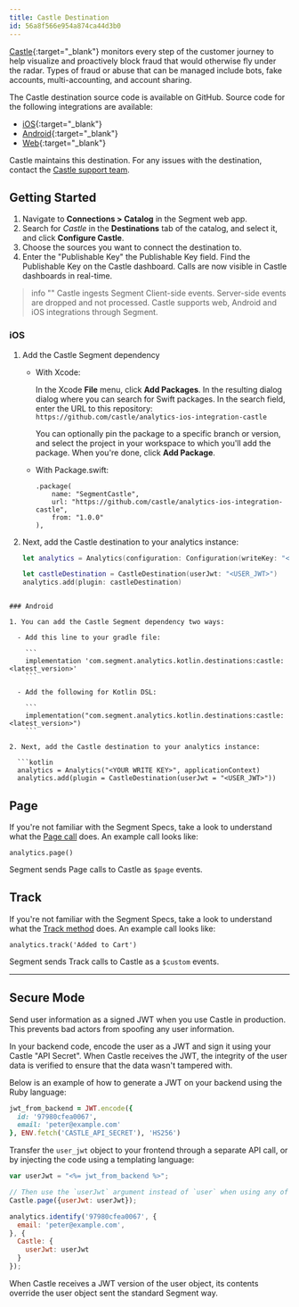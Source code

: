 ```yaml
---
title: Castle Destination
id: 56a8f566e954a874ca44d3b0
---
```

[Castle](https://castle.io/?utm_source=segmentio&utm_medium=docs&utm_campaign=partners){:target="_blank"} monitors every step of the customer journey to help visualize and proactively block fraud that would otherwise fly under the radar. Types of fraud or abuse that can be managed include bots, fake accounts, multi-accounting, and account sharing.

The Castle destination source code is available on GitHub. Source code for the following integrations are available:

- [iOS](https://github.com/castle/analytics-ios-integration-castle){:target="_blank"}
- [Android](https://github.com/castle/analytics-kotlin-integration-castle){:target="_blank"}
- [Web](https://github.com/segmentio/analytics.js-integrations/tree/master/integrations/castle){:target="_blank"}

Castle maintains this destination. For any issues with the destination, contact the [Castle support team](mailto:support@castle.io).

## Getting Started

1. Navigate to **Connections > Catalog** in the Segment web app.
2. Search for *Castle* in the **Destinations** tab of the catalog, and select it, and click **Configure Castle**. 
3. Choose the sources you want to connect the destination to.
3. Enter the "Publishable Key" the Publishable Key field. Find the Publishable Key on the Castle dashboard.
Calls are now visible in Castle dashboards in real-time.

> info ""
> Castle ingests Segment Client-side events. Server-side events are dropped and not processed.
> Castle supports web, Android and iOS integrations through Segment.

### iOS

1. Add the Castle Segment dependency

	- With Xcode:

      In the Xcode **File** menu, click **Add Packages**. In the resulting dialog dialog where you can search for Swift packages. In the search field, enter the URL to this repository: `https://github.com/castle/analytics-ios-integration-castle`


      You can optionally pin the package to a specific branch or version, and select the project in your workspace to which you'll add the package. When you're done, click **Add Package**. 
	
	- With Package.swift:

      ```
      .package(
          name: "SegmentCastle",
          url: "https://github.com/castle/analytics-ios-integration-castle",
          from: "1.0.0"
      ),
      ```
    
2. Next, add the Castle destination to your analytics instance:

	```swift
	let analytics = Analytics(configuration: Configuration(writeKey: "<YOUR_WRITE_KEY_HERE>"))
	
    let castleDestination = CastleDestination(userJwt: "<USER_JWT>")
    analytics.add(plugin: castleDestination)
  ```
  
### Android

1. You can add the Castle Segment dependency two ways:

	- Add this line to your gradle file:

      ```
      implementation 'com.segment.analytics.kotlin.destinations:castle:<latest_version>'
      ```

	- Add the following for Kotlin DSL:
    
      ```
      implementation("com.segment.analytics.kotlin.destinations:castle:<latest_version>")
      ```

2. Next, add the Castle destination to your analytics instance:

	```kotlin
    analytics = Analytics("<YOUR WRITE KEY>", applicationContext)
    analytics.add(plugin = CastleDestination(userJwt = "<USER_JWT>"))
  ```
  

## Page

If you're not familiar with the Segment Specs, take a look to understand what the [Page call](/docs/connections/spec/page/) does. An example call looks like:

```
analytics.page()
```

Segment sends Page calls to Castle as `$page` events.


## Track

If you're not familiar with the Segment Specs, take a look to understand what the [Track method](/docs/connections/spec/track/) does. An example call looks like:

```
analytics.track('Added to Cart')
```



Segment sends Track calls to Castle as a `$custom` events.

***



## Secure Mode

Send user information as a signed JWT when you use Castle in production. This prevents bad actors from spoofing any user information.

In your backend code, encode the user as a JWT and sign it using your Castle "API Secret". When Castle receives the JWT, the integrity of the user data is verified to ensure that the data wasn't tampered with.

Below is an example of how to generate a JWT on your backend using the Ruby language:

```ruby
jwt_from_backend = JWT.encode({
  id: '97980cfea0067',
  email: 'peter@example.com'
}, ENV.fetch('CASTLE_API_SECRET'), 'HS256')
```



Transfer the `user_jwt` object to your frontend through a separate API call, or by injecting the code using a templating language:

```javascript
var userJwt = "<%= jwt_from_backend %>";

// Then use the `userJwt` argument instead of `user` when using any of the tracking methods
Castle.page({userJwt: userJwt});

analytics.identify('97980cfea0067', {
  email: 'peter@example.com',
}, {
  Castle: {
    userJwt: userJwt
  }
});
```


When Castle receives a JWT version of the user object, its contents override the user object sent the standard Segment way.
